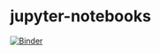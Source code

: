 # jupyter-notebooks

[![Binder](https://mybinder.org/badge_logo.svg)](https://mybinder.org/v2/gh/ccourson/jupyter-notebooks/main)
